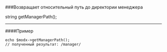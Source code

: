 ###Возвращает относительный путь до директории менеджера

string getManagerPath();

***

####Пример

	echo $modx->getManagerPath(); 
	// полученный результат: /manager/